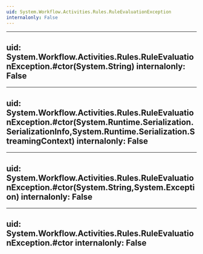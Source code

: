 ```yaml
---
uid: System.Workflow.Activities.Rules.RuleEvaluationException
internalonly: False
---
```


---
uid: System.Workflow.Activities.Rules.RuleEvaluationException.#ctor(System.String)
internalonly: False
---

---
uid: System.Workflow.Activities.Rules.RuleEvaluationException.#ctor(System.Runtime.Serialization.SerializationInfo,System.Runtime.Serialization.StreamingContext)
internalonly: False
---

---
uid: System.Workflow.Activities.Rules.RuleEvaluationException.#ctor(System.String,System.Exception)
internalonly: False
---

---
uid: System.Workflow.Activities.Rules.RuleEvaluationException.#ctor
internalonly: False
---

